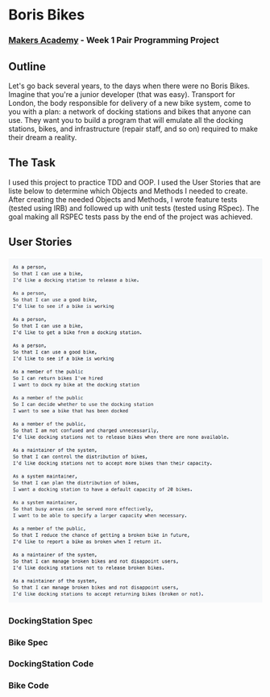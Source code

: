# Boris Bikes 

### [Makers Academy](https://www.makersacademy.com) - Week 1 Pair Programming Project

## Outline
Let's go back several years, to the days when there were no Boris Bikes. Imagine that you're a junior developer (that was easy). Transport for London, the body responsible for delivery of a new bike system, come to you with a plan: a network of docking stations and bikes that anyone can use. They want you to build a program that will emulate all the docking stations, bikes, and infrastructure (repair staff, and so on) required to make their dream a reality.

## The Task
I used this project to practice TDD and OOP. I used the User Stories that are liste below to determine which Objects and Methods I needed to create. After creating the needed Objects and Methods, I wrote feature tests (tested using IRB) and followed up with unit tests (tested using RSpec). The goal making all RSPEC tests pass by the end of the project was achieved. 

## User Stories
![alt text](https://github.com/JenStrong/boris-bikes/blob/master/User%20Stories%20for%20Boris%20Bikes.png "Pic")


### DockingStation Spec
### Bike Spec
### DockingStation Code
### Bike Code
